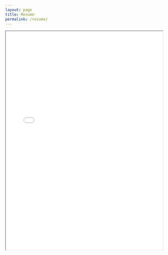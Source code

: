 ```yaml
---
layout: page
title: Resume
permalink: /resume/
---
```



<iframe src="/assets/resume.pdf#toolbar=0" width="100%" height="700vh"></iframe>
